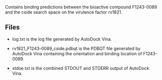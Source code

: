 Contains binding predictions between the bioactive compound F1243-0089 and the cside search space on the virulence factor rv1821.

## Files

- log.txt is the log file generated by AutoDock Vina.

- rv1821_F1243-0089_cside.pdbqt is the PDBQT file generated by AutoDock Vina containing the orientation and binding location of F1243-0089.

- stdoe.txt is the combined STDOUT and STDERR output of AutoDock Vina.

